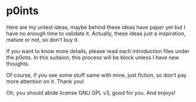 # p0ints

Here are my untest ideas, maybe behind these ideas have paper yet but I have no enough time to validate it. Actually, these ideas just a inspiration, mature or not, so don't buy it.

If you want to know more details, please read each introduction files under the p0ints. In this suitaion, this process will be block unless I have new thoughts.

Of course, if you see some stuff same with mine, just fiction, so don't pay more attention on it. Thank you!

Oh, you should abide license GNU GPL v3, good for you. And enjoys!
